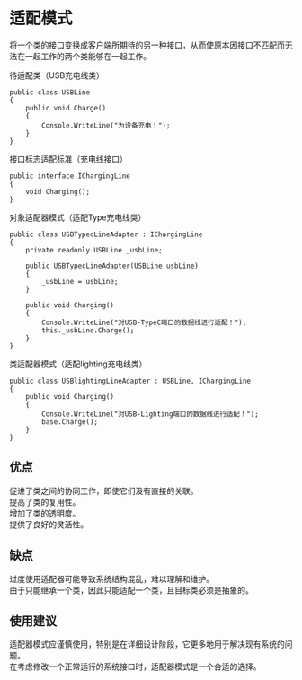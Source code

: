 ﻿# 适配模式
将一个类的接口变换成客户端所期待的另一种接口，从而使原本因接口不匹配而无法在一起工作的两个类能够在一起工作。

待适配类（USB充电线类）
```
public class USBLine
{
    public void Charge()
    {
        Console.WriteLine("为设备充电！");
    }
}
```

接口标志适配标准（充电线接口）
```
public interface IChargingLine
{
    void Charging();
}
```

对象适配器模式（适配Type充电线类）
```
public class USBTypecLineAdapter : IChargingLine
{
    private readonly USBLine _usbLine;

    public USBTypecLineAdapter(USBLine usbLine)
    {
        _usbLine = usbLine;
    }

    public void Charging()
    {
        Console.WriteLine("对USB-TypeC端口的数据线进行适配！");
        this._usbLine.Charge();
    }
}
```

类适配器模式（适配lighting充电线类）
```
public class USBlightingLineAdapter : USBLine, IChargingLine
{
    public void Charging()
    {
        Console.WriteLine("对USB-Lighting端口的数据线进行适配！");
        base.Charge();
    }
}
```

## 优点
促进了类之间的协同工作，即使它们没有直接的关联。  
提高了类的复用性。  
增加了类的透明度。  
提供了良好的灵活性。

## 缺点
过度使用适配器可能导致系统结构混乱，难以理解和维护。  
由于只能继承一个类，因此只能适配一个类，且目标类必须是抽象的。

## 使用建议
适配器模式应谨慎使用，特别是在详细设计阶段，它更多地用于解决现有系统的问题。  
在考虑修改一个正常运行的系统接口时，适配器模式是一个合适的选择。